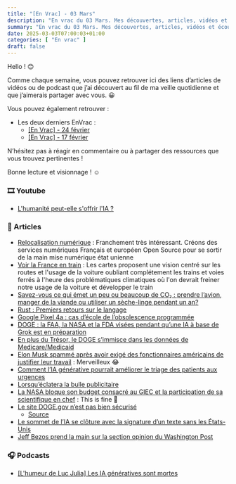 ```yaml
---
title: "[En Vrac] - 03 Mars"
description: "En vrac du 03 Mars. Mes découvertes, articles, vidéos et écoute qui m'ont intéressé et que je veux partager."
summary: "En vrac du 03 Mars. Mes découvertes, articles, vidéos et écoute qui m'ont intéressé et que je veux partager."
date: 2025-03-03T07:00:03+01:00
categories: [ "En vrac" ]
draft: false
---
```


Hello ! 😊

Comme chaque semaine, vous pouvez retrouver ici des liens d’articles de vidéos ou de podcast que j’ai découvert au fil de ma veille quotidienne et que j’aimerais partager avec vous. 😀

Vous pouvez également retrouver :
- Les deux derniers EnVrac :
    - [[En Vrac] - 24 février](https://blog.victorprouff.fr/en-vracs/2025-02-24-envrac/)
    - [[En Vrac] - 17 février](https://blog.victorprouff.fr/en-vracs/2025-02-17-envrac/)

N’hésitez pas à réagir en commentaire ou à partager des ressources que vous trouvez pertinentes !

Bonne lecture et visionnage ! ☺️
### 🎞️ Youtube
- [L'humanité peut-elle s'offrir l'IA ?](https://www.youtube.com/watch?v=SAk5U9EHikg)
### 📖 Articles
- [Relocalisation numérique](https://cartes.app/blog/relocalisation-numerique) : Franchement très intéressant. Créons des services numériques Français et européen Open Source pour se sortir de la main mise numérique état unienne
- [Voir la France en train](https://cartes.app/blog/plan-sncf) : Les cartes proposent une vision centré sur les routes et l'usage de la voiture oubliant complétement les trains et voies ferrés à l'heure des problématiques climatiques où l'on devrait freiner notre usage de la voiture et développer le train
- [Savez-vous ce qui émet un peu ou beaucoup de CO₂ : prendre l’avion, manger de la viande ou utiliser un sèche-linge pendant un an?](https://www.lemonde.fr/les-decodeurs/article/2025/02/17/savez-vous-ce-qui-emet-un-peu-ou-beaucoup-de-co-prendre-l-avion-manger-de-la-viande-ou-utiliser-un-seche-linge-pendant-un-an_6145983_4355771.html)
- [Rust : Premiers retours sur le langage](https://www.vinceops.me/rust-premiers-retours)
- [Google Pixel 4a : cas d’école de l’obsolescence programmée](https://www.greenit.fr/2025/01/24/google-pixel-4a-cas-decole-de-lobsolescence-programmee/)
- [DOGE : la FAA, la NASA et la FDA visées pendant qu’une IA à base de Grok est en préparation](https://next.ink/171503/doge-la-faa-la-nasa-et-la-fda-visees-pendant-quune-ia-a-base-de-grok-est-en-preparation/)
- [En plus du Trésor, le DOGE s’immisce dans les données de Medicare/Medicaid](https://next.ink/169399/en-plus-du-tresor-le-doge-simmisce-dans-les-donnees-de-medicare-medicaid/)
- [Elon Musk spammé après avoir exigé des fonctionnaires américains de justifier leur travail](https://next.ink/172427/elon-musk-spamme-apres-avoir-exige-des-fonctionnaires-americains-de-justifier-leur-travail/) : Merveilleux 😂
- [Comment l’IA générative pourrait améliorer le triage des patients aux urgences](https://next.ink/172012/comment-lia-generative-pourrait-ameliorer-le-triage-des-patients-aux-urgences/)
- [Lorsqu’éclatera la bulle publicitaire](https://ploum.net/lorsqueclatera-la-bulle-publicitaire/index.html)
- [La NASA bloque son budget consacré au GIEC et la participation de sa scientifique en chef](https://next.ink/172632/la-nasa-bloque-son-budget-consacre-au-giec-et-la-participation-de-sa-scientifique-en-chef/) : This is fine 🥲
- [Le site DOGE.gov n’est pas bien sécurisé](https://next.ink/170537/le-site-doge-gov-nest-pas-bien-securise/)
    - [Source](DOGE.gov)
- [Le sommet de l’IA se clôture avec la signature d’un texte sans les États-Unis](https://next.ink/170054/le-sommet-de-lia-se-cloture-avec-la-signature-dun-texte-sans-les-etats-unis/)
- [Jeff Bezos prend la main sur la section opinion du Washington Post](https://next.ink/172844/jeff-bezos-prend-la-main-sur-la-section-opinion-du-washington-post/)
### 🎧 Podcasts
- [[L'humeur de Luc Julia] Les IA génératives sont mortes](https://mondenumerique.info/episode/itw-lhumeur-de-luc-julia-les-ia-generatives-que-lon-connait-aujourdhui-sont-mortes) 